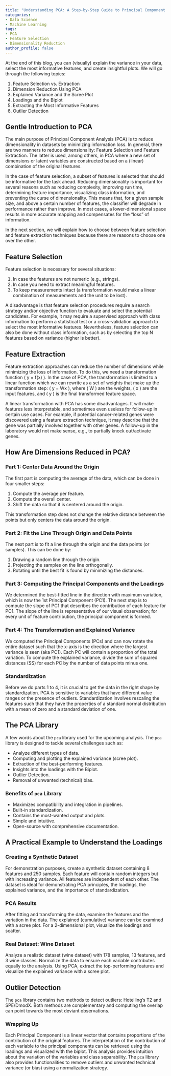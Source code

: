 ```yaml
---
title: "Understanding PCA: A Step-by-Step Guide to Principal Component Analysis"
categories:
- Data Science
- Machine Learning
tags:
- PCA
- Feature Selection
- Dimensionality Reduction
author_profile: false
---
```


At the end of this blog, you can (visually) explain the variance in your data, select the most informative features, and create insightful plots. We will go through the following topics:

1. Feature Selection vs. Extraction
2. Dimension Reduction Using PCA
3. Explained Variance and the Scree Plot
4. Loadings and the Biplot
5. Extracting the Most Informative Features
6. Outlier Detection

## Gentle Introduction to PCA

The main purpose of Principal Component Analysis (PCA) is to reduce dimensionality in datasets by minimizing information loss. In general, there are two manners to reduce dimensionality: Feature Selection and Feature Extraction. The latter is used, among others, in PCA where a new set of dimensions or latent variables are constructed based on a (linear) combination of the original features. 

In the case of feature selection, a subset of features is selected that should be informative for the task ahead. Reducing dimensionality is important for several reasons such as reducing complexity, improving run time, determining feature importance, visualizing class information, and preventing the curse of dimensionality. This means that, for a given sample size, and above a certain number of features, the classifier will degrade in performance rather than improve. In most cases, a lower-dimensional space results in more accurate mapping and compensates for the “loss” of information.

In the next section, we will explain how to choose between feature selection and feature extraction techniques because there are reasons to choose one over the other.

## Feature Selection

Feature selection is necessary for several situations:

1. In case the features are not numeric (e.g., strings).
2. In case you need to extract meaningful features.
3. To keep measurements intact (a transformation would make a linear combination of measurements and the unit to be lost).

A disadvantage is that feature selection procedures require a search strategy and/or objective function to evaluate and select the potential candidates. For example, it may require a supervised approach with class information to perform a statistical test or a cross-validation approach to select the most informative features. Nevertheless, feature selection can also be done without class information, such as by selecting the top N features based on variance (higher is better).

## Feature Extraction

Feature extraction approaches can reduce the number of dimensions while minimizing the loss of information. To do this, we need a transformation function \( y = f(x) \). In the case of PCA, the transformation is limited to a linear function which we can rewrite as a set of weights that make up the transformation step: \( y = Wx \), where \( W \) are the weights, \( x \) are the input features, and \( y \) is the final transformed feature space.

A linear transformation with PCA has some disadvantages. It will make features less interpretable, and sometimes even useless for follow-up in certain use cases. For example, if potential cancer-related genes were discovered using a feature extraction technique, it may describe that the gene was partially involved together with other genes. A follow-up in the laboratory would not make sense, e.g., to partially knock out/activate genes.

## How Are Dimensions Reduced in PCA?

### Part 1: Center Data Around the Origin

The first part is computing the average of the data, which can be done in four smaller steps:

1. Compute the average per feature.
2. Compute the overall center.
3. Shift the data so that it is centered around the origin.

This transformation step does not change the relative distance between the points but only centers the data around the origin.

### Part 2: Fit the Line Through Origin and Data Points

The next part is to fit a line through the origin and the data points (or samples). This can be done by:

1. Drawing a random line through the origin.
2. Projecting the samples on the line orthogonally.
3. Rotating until the best fit is found by minimizing the distances.

### Part 3: Computing the Principal Components and the Loadings

We determined the best-fitted line in the direction with maximum variation, which is now the 1st Principal Component (PC1). The next step is to compute the slope of PC1 that describes the contribution of each feature for PC1. The slope of the line is representative of our visual observation; for every unit of feature contribution, the principal component is formed.

### Part 4: The Transformation and Explained Variance

We computed the Principal Components (PCs) and can now rotate the entire dataset such that the x-axis is the direction where the largest variance is seen (aka PC1). Each PC will contain a proportion of the total variation. To compute the explained variance, divide the sum of squared distances (SS) for each PC by the number of data points minus one.

### Standardization

Before we do parts 1 to 4, it is crucial to get the data in the right shape by standardization. PCA is sensitive to variables that have different value ranges or the presence of outliers. Standardization involves rescaling the features such that they have the properties of a standard normal distribution with a mean of zero and a standard deviation of one.

## The PCA Library

A few words about the `pca` library used for the upcoming analysis. The `pca` library is designed to tackle several challenges such as:

- Analyze different types of data.
- Computing and plotting the explained variance (scree plot).
- Extraction of the best-performing features.
- Insights into the loadings with the Biplot.
- Outlier Detection.
- Removal of unwanted (technical) bias.

### Benefits of `pca` Library

- Maximizes compatibility and integration in pipelines.
- Built-in standardization.
- Contains the most-wanted output and plots.
- Simple and intuitive.
- Open-source with comprehensive documentation.

## A Practical Example to Understand the Loadings

### Creating a Synthetic Dataset

For demonstration purposes, create a synthetic dataset containing 8 features and 250 samples. Each feature will contain random integers but with increasing variance. All features are independent of each other. The dataset is ideal for demonstrating PCA principles, the loadings, the explained variance, and the importance of standardization.

### PCA Results

After fitting and transforming the data, examine the features and the variation in the data. The explained (cumulative) variance can be examined with a scree plot. For a 2-dimensional plot, visualize the loadings and scatter.

### Real Dataset: Wine Dataset

Analyze a realistic dataset (wine dataset) with 178 samples, 13 features, and 3 wine classes. Normalize the data to ensure each variable contributes equally to the analysis. Using PCA, extract the top-performing features and visualize the explained variance with a scree plot. 

## Outlier Detection

The `pca` library contains two methods to detect outliers: Hotelling’s T2 and SPE/DmodX. Both methods are complementary and computing the overlap can point towards the most deviant observations.

### Wrapping Up

Each Principal Component is a linear vector that contains proportions of the contribution of the original features. The interpretation of the contribution of each variable to the principal components can be retrieved using the loadings and visualized with the biplot. This analysis provides intuition about the variation of the variables and class separability. The `pca` library also provides functionalities to remove outliers and unwanted technical variance (or bias) using a normalization strategy.
